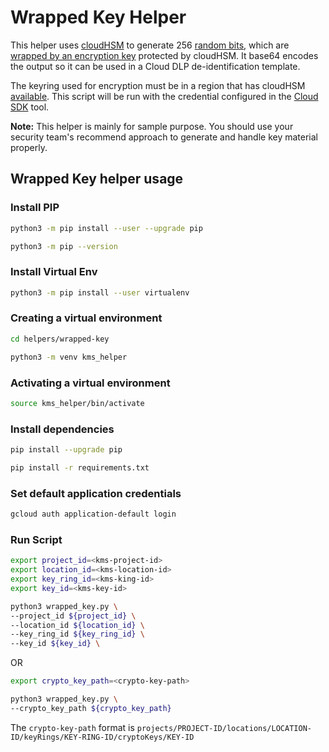 # Wrapped Key Helper

This helper uses [cloudHSM](https://cloud.google.com/kms/docs/hsm#create-a-key) to generate 256 [random bits](https://cloud.google.com/kms/docs/generate-random), which are [wrapped by an encryption key](https://cloud.google.com/kms/docs/encrypt-decrypt) protected by cloudHSM.
It base64 encodes the output so it can be used in a Cloud DLP de-identification template.

The keyring used for encryption must be in a region that has cloudHSM [available](https://cloud.google.com/kms/docs/locations#regional:).
This script will be run with the credential configured in the [Cloud SDK](https://cloud.google.com/sdk/docs/authorizing#authorizing_with_a_user_account) tool.

__Note:__ This helper is mainly for sample purpose. You should use your security team's recommend approach to generate and handle key material properly.

## Wrapped Key helper usage

### Install PIP

```sh
python3 -m pip install --user --upgrade pip

python3 -m pip --version
```

### Install Virtual Env

```sh
python3 -m pip install --user virtualenv
```

### Creating a virtual environment

```sh
cd helpers/wrapped-key

python3 -m venv kms_helper
```

### Activating a virtual environment

```sh
source kms_helper/bin/activate
```

### Install dependencies

```sh
pip install --upgrade pip

pip install -r requirements.txt
```

### Set default application credentials

```sh
gcloud auth application-default login
```

### Run Script

```sh
export project_id=<kms-project-id>
export location_id=<kms-location-id>
export key_ring_id=<kms-king-id>
export key_id=<kms-key-id>

python3 wrapped_key.py \
--project_id ${project_id} \
--location_id ${location_id} \
--key_ring_id ${key_ring_id} \
--key_id ${key_id} \
```

OR

```sh
export crypto_key_path=<crypto-key-path>

python3 wrapped_key.py \
--crypto_key_path ${crypto_key_path}
```

The `crypto-key-path` format is `projects/PROJECT-ID/locations/LOCATION-ID/keyRings/KEY-RING-ID/cryptoKeys/KEY-ID`
